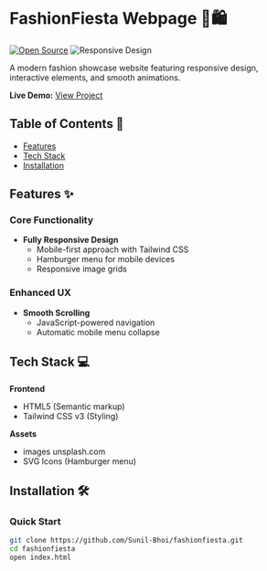 # FashionFiesta Webpage 👗🛍️
[![Open Source](https://img.shields.io/badge/Open%20Source-Yes-cyan)](https://opensource.org/)
![Responsive Design](https://img.shields.io/badge/Responsive-Yes-blueviolet)

A modern fashion showcase website featuring responsive design, interactive elements, and smooth animations.

**Live Demo:** [View Project](https://sunilkumar-bhoi.github.io/VirtuNexaInternship-/)

## Table of Contents 📖
- [Features](#features-)
- [Tech Stack](#tech-stack-)
- [Installation](#installation-)

## Features ✨

### Core Functionality
- **Fully Responsive Design**
  - Mobile-first approach with Tailwind CSS
  - Hamburger menu for mobile devices
  - Responsive image grids

### Enhanced UX
- **Smooth Scrolling**
  - JavaScript-powered navigation
  - Automatic mobile menu collapse

## Tech Stack 💻

**Frontend**
- HTML5 (Semantic markup)
- Tailwind CSS v3 (Styling)

**Assets**
- images unsplash.com
- SVG Icons (Hamburger menu)

## Installation 🛠️

### Quick Start
```bash
git clone https://github.com/Sunil-Bhoi/fashionfiesta.git
cd fashionfiesta
open index.html